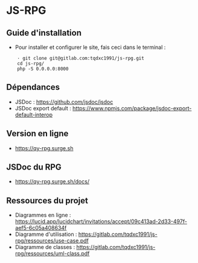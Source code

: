 # JS-RPG

## Guide d'installation
* Pour installer et configurer le site, fais ceci dans le terminal :
```
    · git clone git@gitlab.com:tqdxc1991/js-rpg.git
    cd js-rpg/
    php -S 0.0.0.0:8000
```
## Dépendances
* JSDoc : https://github.com/jsdoc/jsdoc
* JSDoc export default : https://www.npmjs.com/package/jsdoc-export-default-interop

## Version en ligne
* https://qy-rpg.surge.sh

## JSDoc du RPG
* https://qy-rpg.surge.sh/docs/

## Ressources du projet
* Diagrammes en ligne : https://lucid.app/lucidchart/invitations/accept/09c413ad-2d33-497f-aef5-6c05a408634f
* Diagramme d'utilisation : https://gitlab.com/tqdxc1991/js-rpg/ressources/use-case.pdf
* Diagramme de classes : https://gitlab.com/tqdxc1991/js-rpg/ressources/uml-class.pdf

